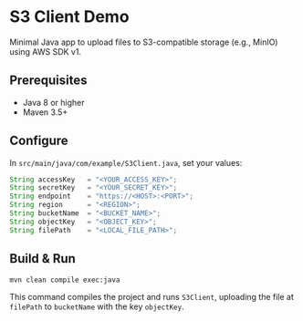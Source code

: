 # S3 Client Demo

Minimal Java app to upload files to S3-compatible storage (e.g., MinIO) using AWS SDK v1.

## Prerequisites

- Java 8 or higher
- Maven 3.5+

## Configure

In `src/main/java/com/example/S3Client.java`, set your values:
```java
String accessKey   = "<YOUR_ACCESS_KEY>";
String secretKey   = "<YOUR_SECRET_KEY>";
String endpoint    = "https://<HOST>:<PORT>";
String region      = "<REGION>";
String bucketName  = "<BUCKET_NAME>";
String objectKey   = "<OBJECT_KEY>";
String filePath    = "<LOCAL_FILE_PATH>";
```

## Build & Run

```bash
mvn clean compile exec:java
```

This command compiles the project and runs `S3Client`, uploading the file at `filePath` to `bucketName` with the key `objectKey`.

